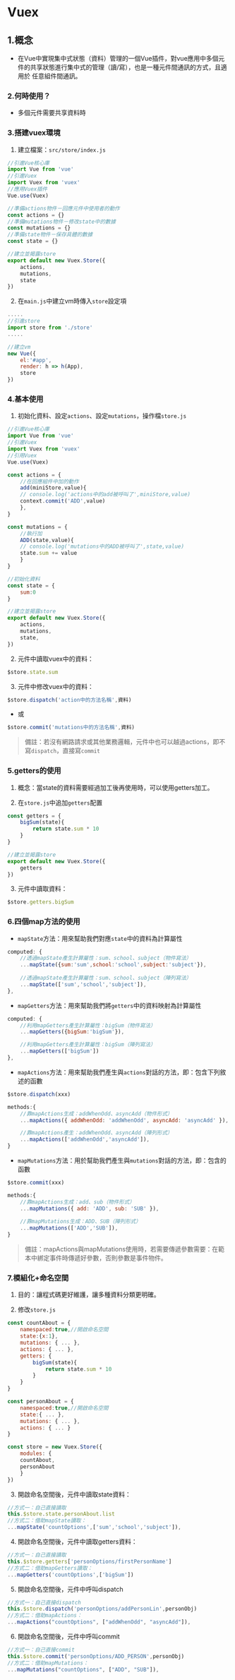 # Vuex

## 1.概念

* 在Vue中實現集中式狀態（資料）管理的一個Vue插件，對vue應用中多個元件的共享狀態進行集中式的管理（讀/寫），也是一種元件間通訊的方式，且適用於 任意組件間通訊。

### 2.何時使用？

* 多個元件需要共享資料時

### 3.搭建vuex環境

1. 建立檔案：`src/store/index.js`

```js
//引進Vue核心庫
import Vue from 'vue'
//引進Vuex
import Vuex from 'vuex'
//應用Vuex插件
Vue.use(Vuex)

//準備actions物件－回應元件中使用者的動作
const actions = {}
//準備mutations物件－修改state中的數據
const mutations = {}
//準備state物件－保存具體的數據
const state = {}

//建立並揭露store
export default new Vuex.Store({
    actions,
    mutations,
    state
})
```

2. 在`main.js`中建立vm時傳入`store`設定項

```js
.....
//引進store
import store from './store'
.....

//建立vm
new Vue({
    el:'#app',
    render: h => h(App),
    store
})
```

### 4.基本使用

1. 初始化資料、設定`actions`、設定`mutations`，操作檔`store.js`

```js
//引進Vue核心庫
import Vue from 'vue'
//引進Vuex
import Vuex from 'vuex'
//引用Vuex
Vue.use(Vuex)

const actions = {
    //在回應組件中加的動作
    add(miniStore,value){
    // console.log('actions中的add被呼叫了',miniStore,value)
    context.commit('ADD',value)
    },
}

const mutations = {
    //執行加
    ADD(state,value){
    // console.log('mutations中的ADD被呼叫了',state,value)
    state.sum += value
    }
}

//初始化資料
const state = {
    sum:0
}

//建立並揭露store
export default new Vuex.Store({
    actions,
    mutations,
    state,
})
```

2. 元件中讀取vuex中的資料：

```js
$store.state.sum
```

3. 元件中修改vuex中的資料：

```js
$store.dispatch('action中的方法名稱',資料)
``` 

* 或

```js
$store.commit('mutations中的方法名稱',資料) 
```

> 備註：若沒有網路請求或其他業務邏輯，元件中也可以越過actions，即不寫`dispatch`，直接寫`commit`

### 5.getters的使用

1. 概念：當state的資料需要經過加工後再使用時，可以使用getters加工。

2. 在`store.js`中追加`getters`配置

```js
const getters = {
    bigSum(state){
        return state.sum * 10
    }
}

//建立並揭露store
export default new Vuex.Store({
    getters
})
```

3. 元件中讀取資料：

```js
$store.getters.bigSum
```

### 6.四個map方法的使用

* `mapState`方法：用來幫助我們對應`state`中的資料為計算屬性

```js
computed: {
    //透過mapState產生計算屬性：sum、school、subject（物件寫法）
    ...mapState({sum:'sum',school:'school',subject:'subject'}),
        
    //透過mapState產生計算屬性：sum、school、subject（陣列寫法）
    ...mapState(['sum','school','subject']),
},
```

* `mapGetters`方法：用來幫助我們將`getters`中的資料映射為計算屬性

```js
computed: {
    //利用mapGetters產生計算屬性：bigSum（物件寫法）
    ...mapGetters({bigSum:'bigSum'}),

    //利用mapGetters產生計算屬性：bigSum（陣列寫法）
    ...mapGetters(['bigSum'])
},
```

* `mapActions`方法：用來幫助我們產生與`actions`對話的方法，即：包含下列敘述的函數

```js
$store.dispatch(xxx)
```

```js
methods:{
    //靠mapActions生成：addWhenOdd、asyncAdd（物件形式）
    ...mapActions({ addWhenOdd: 'addWhenOdd', asyncAdd: 'asyncAdd' }),

    //靠mapActions產生：addWhenOdd、asyncAdd（陣列形式）
    ...mapActions(['addWhenOdd','asyncAdd']),
}
```

* `mapMutations`方法：用於幫助我們產生與`mutations`對話的方法，即：包含的函數

```js
$store.commit(xxx)
```

```js
methods:{
    //靠mapActions生成：add、sub（物件形式）
    ...mapMutations({ add: 'ADD', sub: 'SUB' }),
    
    //靠mapMutations生成：ADD、SUB（陣列形式）
    ...mapMutations(['ADD','SUB']),
}
```

> 備註：mapActions與mapMutations使用時，若需要傳遞參數需要：在範本中綁定事件時傳遞好參數，否則參數是事件物件。

### 7.模組化+命名空間

1. 目的：讓程式碼更好維護，讓多種資料分類更明確。

2. 修改`store.js`

```javascript
const countAbout = {
    namespaced:true,//開啟命名空間
    state:{x:1},
    mutations: { ... },
    actions: { ... },
    getters: {
        bigSum(state){
            return state.sum * 10
        }
    }
}

const personAbout = {
    namespaced:true,//開啟命名空間
    state:{ ... },
    mutations: { ... },
    actions: { ... }
}

const store = new Vuex.Store({
    modules: {
    countAbout,
    personAbout
    }
})
```

3. 開啟命名空間後，元件中讀取state資料：

```js
//方式一：自己直接讀取
this.$store.state.personAbout.list
//方式二：借助mapState讀取：
...mapState('countOptions',['sum','school','subject']),
```

4. 開啟命名空間後，元件中讀取getters資料：

```js
//方式一：自己直接讀取
this.$store.getters['personOptions/firstPersonName']
//方式二：借助mapGetters讀取：
...mapGetters('countOptions',['bigSum'])
```

5. 開啟命名空間後，元件中呼叫dispatch

```js
//方式一：自己直接dispatch
this.$store.dispatch('personOptions/addPersonLin',personObj)
//方式二：借助mapActions：
...mapActions("countOptions", ["addWhenOdd", "asyncAdd"]),
```

6. 開啟命名空間後，元件中呼叫commit

```js
//方式一：自己直接commit
this.$store.commit('personOptions/ADD_PERSON',personObj)
//方式二：借助mapMutations：
...mapMutations("countOptions", ["ADD", "SUB"]),
```